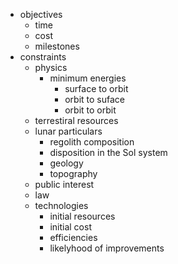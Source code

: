 * objectives
  * time
  * cost
  * milestones
* constraints
  * physics
    * minimum energies
        * surface to orbit
        * orbit to suface
        * orbit to orbit
  * terrestiral resources
  * lunar particulars
    * regolith composition
    * disposition in the Sol system
    * geology
    * topography
  * public interest
  * law
  * technologies
    * initial resources
    * initial cost
    * efficiencies
    * likelyhood of improvements
